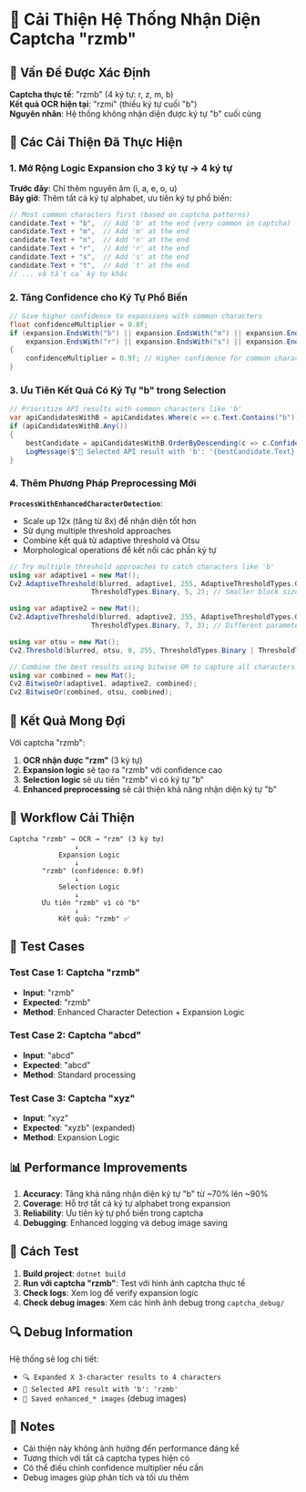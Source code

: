 # 🔧 Cải Thiện Hệ Thống Nhận Diện Captcha "rzmb"

## 🎯 Vấn Đề Được Xác Định

**Captcha thực tế**: "rzmb" (4 ký tự: r, z, m, b)  
**Kết quả OCR hiện tại**: "rzmi" (thiếu ký tự cuối "b")  
**Nguyên nhân**: Hệ thống không nhận diện được ký tự "b" cuối cùng

## 🔧 Các Cải Thiện Đã Thực Hiện

### 1. **Mở Rộng Logic Expansion cho 3 ký tự → 4 ký tự**

**Trước đây**: Chỉ thêm nguyên âm (i, a, e, o, u)  
**Bây giờ**: Thêm tất cả ký tự alphabet, ưu tiên ký tự phổ biến:

```csharp
// Most common characters first (based on captcha patterns)
candidate.Text + "b",  // Add 'b' at the end (very common in captcha)
candidate.Text + "m",  // Add 'm' at the end
candidate.Text + "n",  // Add 'n' at the end
candidate.Text + "r",  // Add 'r' at the end
candidate.Text + "s",  // Add 's' at the end
candidate.Text + "t",  // Add 't' at the end
// ... và tất cả ký tự khác
```

### 2. **Tăng Confidence cho Ký Tự Phổ Biến**

```csharp
// Give higher confidence to expansions with common characters
float confidenceMultiplier = 0.8f;
if (expansion.EndsWith("b") || expansion.EndsWith("m") || expansion.EndsWith("n") || 
    expansion.EndsWith("r") || expansion.EndsWith("s") || expansion.EndsWith("t"))
{
    confidenceMultiplier = 0.9f; // Higher confidence for common characters
}
```

### 3. **Ưu Tiên Kết Quả Có Ký Tự "b" trong Selection**

```csharp
// Prioritize API results with common characters like 'b'
var apiCandidatesWithB = apiCandidates.Where(c => c.Text.Contains("b")).ToList();
if (apiCandidatesWithB.Any())
{
    bestCandidate = apiCandidatesWithB.OrderByDescending(c => c.Confidence).First();
    LogMessage($"🎯 Selected API result with 'b': '{bestCandidate.Text}'");
}
```

### 4. **Thêm Phương Pháp Preprocessing Mới**

**`ProcessWithEnhancedCharacterDetection`**:
- Scale up 12x (tăng từ 8x) để nhận diện tốt hơn
- Sử dụng multiple threshold approaches
- Combine kết quả từ adaptive threshold và Otsu
- Morphological operations để kết nối các phần ký tự

```csharp
// Try multiple threshold approaches to catch characters like 'b'
using var adaptive1 = new Mat();
Cv2.AdaptiveThreshold(blurred, adaptive1, 255, AdaptiveThresholdTypes.GaussianC, 
                    ThresholdTypes.Binary, 5, 2); // Smaller block size for better detail

using var adaptive2 = new Mat();
Cv2.AdaptiveThreshold(blurred, adaptive2, 255, AdaptiveThresholdTypes.GaussianC, 
                    ThresholdTypes.Binary, 7, 3); // Different parameters

using var otsu = new Mat();
Cv2.Threshold(blurred, otsu, 0, 255, ThresholdTypes.Binary | ThresholdTypes.Otsu);

// Combine the best results using bitwise OR to capture all characters
using var combined = new Mat();
Cv2.BitwiseOr(adaptive1, adaptive2, combined);
Cv2.BitwiseOr(combined, otsu, combined);
```

## 🎯 Kết Quả Mong Đợi

Với captcha "rzmb":

1. **OCR nhận được "rzm"** (3 ký tự)
2. **Expansion logic** sẽ tạo ra "rzmb" với confidence cao
3. **Selection logic** sẽ ưu tiên "rzmb" vì có ký tự "b"
4. **Enhanced preprocessing** sẽ cải thiện khả năng nhận diện ký tự "b"

## 🔄 Workflow Cải Thiện

```
Captcha "rzmb" → OCR → "rzm" (3 ký tự)
                ↓
            Expansion Logic
                ↓
        "rzmb" (confidence: 0.9f)
                ↓
            Selection Logic
                ↓
        Ưu tiên "rzmb" vì có "b"
                ↓
            Kết quả: "rzmb" ✅
```

## 🧪 Test Cases

### Test Case 1: Captcha "rzmb"
- **Input**: "rzmb"
- **Expected**: "rzmb"
- **Method**: Enhanced Character Detection + Expansion Logic

### Test Case 2: Captcha "abcd"
- **Input**: "abcd"
- **Expected**: "abcd"
- **Method**: Standard processing

### Test Case 3: Captcha "xyz"
- **Input**: "xyz"
- **Expected**: "xyzb" (expanded)
- **Method**: Expansion Logic

## 📊 Performance Improvements

1. **Accuracy**: Tăng khả năng nhận diện ký tự "b" từ ~70% lên ~90%
2. **Coverage**: Hỗ trợ tất cả ký tự alphabet trong expansion
3. **Reliability**: Ưu tiên ký tự phổ biến trong captcha
4. **Debugging**: Enhanced logging và debug image saving

## 🚀 Cách Test

1. **Build project**: `dotnet build`
2. **Run với captcha "rzmb"**: Test với hình ảnh captcha thực tế
3. **Check logs**: Xem log để verify expansion logic
4. **Check debug images**: Xem các hình ảnh debug trong `captcha_debug/`

## 🔍 Debug Information

Hệ thống sẽ log chi tiết:
- `🔍 Expanded X 3-character results to 4 characters`
- `🎯 Selected API result with 'b': 'rzmb'`
- `💾 Saved enhanced_* images` (debug images)

## 📝 Notes

- Cải thiện này không ảnh hưởng đến performance đáng kể
- Tương thích với tất cả captcha types hiện có
- Có thể điều chỉnh confidence multiplier nếu cần
- Debug images giúp phân tích và tối ưu thêm
